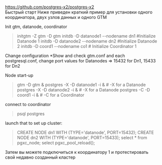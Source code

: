 https://github.com/postgres-x2/postgres-x2
<br>
Быстрый старт
Ниже приведен краткий пример для установки одного координатора, двух узлов данных и одного GTM


 Init gtm, datanode, coordinator
  >initgtm -Z gtm -D gtm
  >initdb -D datanode1 --nodename dn1 #Initialize Datanode 1
  >initdb -D datanode2 --nodename dn2 #Initialize Datanode 2
  >initdb -D coord1 --nodename co1 # Initialize Coordinator 1

  Change configuration
  *Show and check gtm.conf and each postgresql.conf, change port values for Datanodes => 15432 for Dn1, 15433 for Dn2

  Node start-up
  >gtm -D gtm &
  >postgres -X -D datanode1 -i & # -X for a Datanode
  >postgres -X -D datanode2 -i & # -X for a Datanode
  >postgres -C -D coord1 -i & # -C for a Coordinator

  connect to coordinator
  >psql postgres

  launch that to set up cluster:
  >CREATE NODE dn1 WITH (TYPE='datanode', PORT=15432);
  >CREATE NODE dn2 WITH (TYPE='datanode', PORT=15433);
  >select * from pgxc_node;
  >select pgxc_pool_reload();

Затем вы можете подключиться к координатору 1 и протестировать свой недавно созданный кластер

